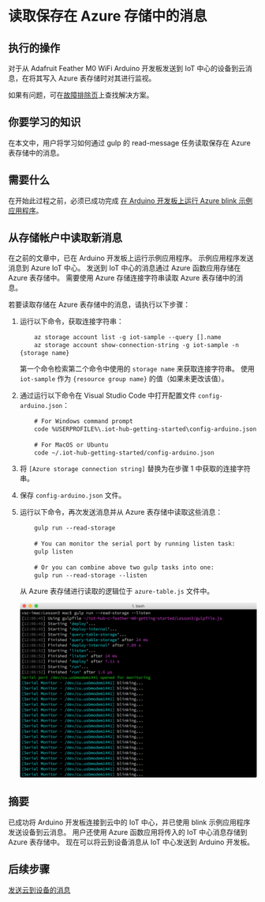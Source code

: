 <properties
    pageTitle="读取保存在 Azure 存储中的消息 | Azure"
    description="在将从设备到云的消息写入 Azure 表存储时，对其进行监视。"
    services="iot-hub"
    documentationcenter=""
    author="shizn"
    manager="timtl"
    tags=""
    keywords="云中的数据, 云数据收集, iot 云服务, iot 数据"
    translationtype="Human Translation" />
<tags
    ms.assetid="386083e0-0dbb-48c0-9ac2-4f8fb4590772"
    ms.service="iot-hub"
    ms.devlang="arduino"
    ms.topic="article"
    ms.tgt_pltfrm="na"
    ms.workload="na"
    ms.date="11/13/2016"
    wacn.date="05/08/2017"
    ms.author="xshi"
    ms.sourcegitcommit="2c4ee90387d280f15b2f2ed656f7d4862ad80901"
    ms.openlocfilehash="9b9159a410164b0be46db5342cd847806f9bf225"
    ms.lasthandoff="04/28/2017" />

# <a name="read-messages-persisted-in-azure-storage"></a>读取保存在 Azure 存储中的消息
## <a name="what-you-will-do"></a>执行的操作
对于从 Adafruit Feather M0 WiFi Arduino 开发板发送到 IoT 中心的设备到云消息，在将其写入 Azure 表存储时对其进行监视。

如果有问题，可在[故障排除页][troubleshooting]上查找解决方案。

## <a name="what-you-will-learn"></a>你要学习的知识
在本文中，用户将学习如何通过 gulp 的 read-message 任务读取保存在 Azure 表存储中的消息。

## <a name="what-you-need"></a>需要什么
在开始此过程之前，必须已成功完成 [在 Arduino 开发板上运行 Azure blink 示例应用程序][run-blink-application]。

## <a name="read-new-messages-from-your-storage-account"></a>从存储帐户中读取新消息
在之前的文章中，已在 Arduino 开发板上运行示例应用程序。 示例应用程序发送消息到 Azure IoT 中心。 发送到 IoT 中心的消息通过 Azure 函数应用存储在 Azure 表存储中。 需要使用 Azure 存储连接字符串读取 Azure 表存储中的消息。

若要读取存储在 Azure 表存储中的消息，请执行以下步骤：

1. 运行以下命令，获取连接字符串：

   
		   az storage account list -g iot-sample --query [].name
		   az storage account show-connection-string -g iot-sample -n {storage name}
   

   第一个命令检索第二个命令中使用的 `storage name` 来获取连接字符串。 使用 `iot-sample` 作为 `{resource group name}` 的值（如果未更改该值）。
2. 通过运行以下命令在 Visual Studio Code 中打开配置文件 `config-arduino.json`：

   
		   # For Windows command prompt
		   code %USERPROFILE%\.iot-hub-getting-started\config-arduino.json

		   # For MacOS or Ubuntu
		   code ~/.iot-hub-getting-started/config-arduino.json
   
3. 将 `[Azure storage connection string]` 替换为在步骤 1 中获取的连接字符串。
4. 保存 `config-arduino.json` 文件。
5. 运行以下命令，再次发送消息并从 Azure 表存储中读取这些消息：

   
		   gulp run --read-storage

		   # You can monitor the serial port by running listen task:
		   gulp listen

		   # Or you can combine above two gulp tasks into one:
		   gulp run --read-storage --listen
   

    从 Azure 表存储进行读取的逻辑位于 `azure-table.js` 文件中。

    ![gulp run --read-storage][gulp-run]  

## <a name="summary"></a>摘要
已成功将 Arduino 开发板连接到云中的 IoT 中心，并已使用 blink 示例应用程序发送设备到云消息。 用户还使用 Azure 函数应用将传入的 IoT 中心消息存储到 Azure 表存储中。 现在可以将云到设备消息从 IoT 中心发送到 Arduino 开发板。

## <a name="next-steps"></a>后续步骤
[发送云到设备的消息][send-cloud-to-device-messages]
<!-- Images and links -->


[troubleshooting]: /documentation/articles/iot-hub-adafruit-feather-m0-wifi-kit-arduino-troubleshooting/
[run-blink-application]: /documentation/articles/iot-hub-adafruit-feather-m0-wifi-kit-arduino-lesson3-run-azure-blink/
[gulp-run]: ./media/iot-hub-adafruit-feather-m0-wifi-lessons/lesson3/gulp_read_message_arduino.png
[send-cloud-to-device-messages]: /documentation/articles/iot-hub-adafruit-feather-m0-wifi-kit-arduino-lesson4-send-cloud-to-device-messages/

<!---HONumber=Mooncake_0116_2017-->